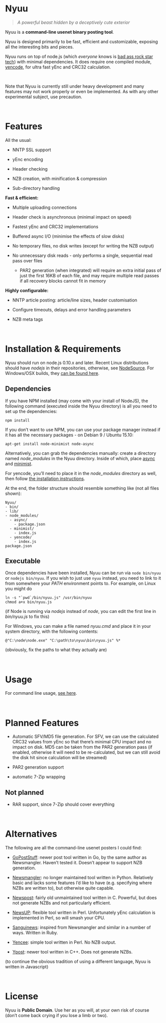 Nyuu
====

>   *A powerful beast hidden by a deceptively cute exterior*

Nyuu is a **command-line usenet binary posting tool**.

Nyuu is designed primarily to be fast, efficient and customizable, exposing all
the interesting bits and pieces.

Nyuu runs on top of node.js (which *everyone* knows is [bad ass rock star
tech](<https://www.youtube.com/watch?v=bzkRVzciAZg>)) with minimal dependencies.
It does require one compiled module,
[yencode](<https://animetosho.org/app/node-yencode>), for ultra fast yEnc and
CRC32 calculation.

 

Note that Nyuu is currently still under heavy development and many features may
not work properly or even be implemented. As with any other experimental
subject, use precaution.

 

Features
========

All the usual:

-   NNTP SSL support

-   yEnc encoding

-   Header checking

-   NZB creation, with minification & compression

-   Sub-directory handling

**Fast & efficient:**

-   Multiple uploading connections

-   Header check is asynchronous (minimal impact on speed)

-   Fastest yEnc and CRC32 implementations

-   Buffered async I/O (minimise the effects of slow disks)

-   No temporary files, no disk writes (except for writing the NZB output)

-   No unnecessary disk reads - only performs a single, sequential read pass
    over files

    -   PAR2 generation (when integrated) will require an extra initial pass of
        just the first 16KB of each file, and may require multiple read passes
        if all recovery blocks cannot fit in memory

**Highly configurable:**

-   NNTP article posting: article/line sizes, header customisation

-   Configure timeouts, delays and error handling parameters

-   NZB meta tags

 

Installation & Requirements
===========================

Nyuu should run on node.js 0.10.x and later. Recent Linux distributions should
have *nodejs* in their repositories, otherwise, see
[NodeSource](<https://github.com/nodesource/distributions>). For Windows/OSX
builds, they [can be found here](<https://nodejs.org/en/download/stable/>).

Dependencies
------------

If you have NPM installed (may come with your install of NodeJS), the following
command (executed inside the Nyuu directory) is all you need to set up the
dependencies:

~~~~~~~~~~~~~~~~~~~~~~~~~~~~~~~~~~~~~~~~~~~~~~~~~~~~~~~~~~~~~~~~~~~~~~~~~~~~~~~~
npm install
~~~~~~~~~~~~~~~~~~~~~~~~~~~~~~~~~~~~~~~~~~~~~~~~~~~~~~~~~~~~~~~~~~~~~~~~~~~~~~~~

If you don’t want to use NPM, you can use your package manager instead if it has
all the necessary packages - on Debian 9 / Ubuntu 15.10:

~~~~~~~~~~~~~~~~~~~~~~~~~~~~~~~~~~~~~~~~~~~~~~~~~~~~~~~~~~~~~~~~~~~~~~~~~~~~~~~~
apt-get install node-minimist node-async
~~~~~~~~~~~~~~~~~~~~~~~~~~~~~~~~~~~~~~~~~~~~~~~~~~~~~~~~~~~~~~~~~~~~~~~~~~~~~~~~

Alternatively, you can grab the dependencies manually: create a directory named
*node\_modules* in the Nyuu directory. Inside of which, place
[async](<https://github.com/caolan/async/releases>) and
[minimist](<https://github.com/substack/minimist/releases>).

For yencode, you’ll need to place it in the *node\_modules* directory as well,
then follow [the installation
instructions](<https://animetosho.org/app/node-yencode>).

At the end, the folder structure should resemble something like (not all files
shown):

~~~~~~~~~~~~~~~~~~~~~~~~~~~~~~~~~~~~~~~~~~~~~~~~~~~~~~~~~~~~~~~~~~~~~~~~~~~~~~~~
Nyuu/
- bin/
- lib/
- node_modules/
  - async/
    - package.json
  - minimist/
    - index.js
  - yencode/
    - index.js
package.json
~~~~~~~~~~~~~~~~~~~~~~~~~~~~~~~~~~~~~~~~~~~~~~~~~~~~~~~~~~~~~~~~~~~~~~~~~~~~~~~~

Executable
----------

Once dependencies have been installed, Nyuu can be run via `node bin/nyuu` or
`nodejs bin/nyuu`. If you wish to just use `nyuu` instead, you need to link to
it from somewhere your *PATH* environment points to. For example, on Linux you
might do

~~~~~~~~~~~~~~~~~~~~~~~~~~~~~~~~~~~~~~~~~~~~~~~~~~~~~~~~~~~~~~~~~~~~~~~~~~~~~~~~
ln -s "`pwd`/bin/nyuu.js" /usr/bin/nyuu
chmod a+x bin/nyuu.js
~~~~~~~~~~~~~~~~~~~~~~~~~~~~~~~~~~~~~~~~~~~~~~~~~~~~~~~~~~~~~~~~~~~~~~~~~~~~~~~~

(if Node is running via *nodejs* instead of *node*, you can edit the first line
in *bin/nyuu.js* to fix this)

For Windows, you can make a file named *nyuu.cmd* and place it in your system
directory, with the following contents:

~~~~~~~~~~~~~~~~~~~~~~~~~~~~~~~~~~~~~~~~~~~~~~~~~~~~~~~~~~~~~~~~~~~~~~~~~~~~~~~~
@"C:\node\node.exe" "C:\path\to\nyuu\bin\nyuu.js" %*
~~~~~~~~~~~~~~~~~~~~~~~~~~~~~~~~~~~~~~~~~~~~~~~~~~~~~~~~~~~~~~~~~~~~~~~~~~~~~~~~

(obviously, fix the paths to what they actually are)

 

Usage
=====

For command line usage, [see here](<help.txt>).

 

Planned Features
================

-   Automatic SFV/MD5 file generation. For SFV, we can use the calculated CRC32
    values from yEnc so that there’s minimal CPU impact and no impact on disk.
    MD5 can be taken from the PAR2 generation pass (if enabled, otherwise it
    will need to be re-calculated, but we can still avoid the disk hit since
    calculation will be streamed)

-   PAR2 generation support

-   automatic 7-Zip wrapping

Not planned
-----------

-   RAR support, since 7-Zip should cover everything  

 

Alternatives
============

The following are all the command-line usenet posters I could find:

-   [GoPostStuff](<https://github.com/madcowfred/GoPostStuff/>): newer post tool
    written in Go, by the same author as Newsmangler. Haven’t tested it. Doesn’t
    appear to support NZB generation.

-   [Newsmangler](<https://github.com/madcowfred/newsmangler>): no longer
    maintained tool written in Python. Relatively basic and lacks some features
    I’d like to have (e.g. specifying where NZBs are written to), but otherwise
    quite capable.

-   [Newspost](<https://github.com/joehillen/newspost>): fairly old unmaintained
    tool written in C. Powerful, but does not generate NZBs and not particularly
    efficient.

-   [NewsUP](<https://github.com/demanuel/NewsUP/>): flexible tool written in
    Perl. Unfortunately yEnc calculation is implemented in Perl, so will smash
    your CPU.

-   [Sanguinews](<https://github.com/tdobrovolskij/sanguinews>): inspired from
    Newsmangler and similar in a number of ways. Written in Ruby.

-   [Yencee](<https://sourceforge.net/projects/yencee/>): simple tool written in
    Perl. No NZB output.

-   [Ypost](<https://sourceforge.net/projects/ypost/>): newer tool written in
    C++. Does not generate NZBs.

(to continue the obvious tradition of using a different language, Nyuu is
written in Javascript)

 

License
=======

Nyuu is **Public Domain**. Use her as you will, at your own risk of course
(don’t come back crying if you lose a limb or two).
